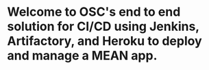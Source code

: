 # Welcome to OSC's end to end solution for CI/CD using Jenkins, Artifactory, and Heroku to deploy and manage a MEAN app.